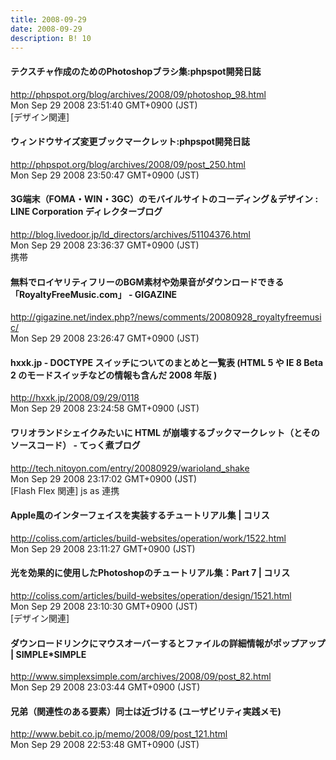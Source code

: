 ```yaml
---
title: 2008-09-29
date: 2008-09-29
description: B! 10
---
```


#### テクスチャ作成のためのPhotoshopブラシ集:phpspot開発日誌
http://phpspot.org/blog/archives/2008/09/photoshop_98.html<br>
Mon Sep 29 2008 23:51:40 GMT+0900 (JST)<br>
[デザイン関連]


#### ウィンドウサイズ変更ブックマークレット:phpspot開発日誌
http://phpspot.org/blog/archives/2008/09/post_250.html<br>
Mon Sep 29 2008 23:50:47 GMT+0900 (JST)<br>


#### 3G端末（FOMA・WIN・3GC）のモバイルサイトのコーディング＆デザイン : LINE Corporation ディレクターブログ
http://blog.livedoor.jp/ld_directors/archives/51104376.html<br>
Mon Sep 29 2008 23:36:37 GMT+0900 (JST)<br>
携帯


#### 無料でロイヤリティフリーのBGM素材や効果音がダウンロードできる「RoyaltyFreeMusic.com」 - GIGAZINE
http://gigazine.net/index.php?/news/comments/20080928_royaltyfreemusic/<br>
Mon Sep 29 2008 23:26:47 GMT+0900 (JST)<br>


#### hxxk.jp - DOCTYPE スイッチについてのまとめと一覧表 (HTML 5 や IE 8 Beta 2 のモードスイッチなどの情報も含んだ 2008 年版 )
http://hxxk.jp/2008/09/29/0118<br>
Mon Sep 29 2008 23:24:58 GMT+0900 (JST)<br>


#### ワリオランドシェイクみたいに HTML が崩壊するブックマークレット（とそのソースコード） - てっく煮ブログ
http://tech.nitoyon.com/entry/20080929/warioland_shake<br>
Mon Sep 29 2008 23:17:02 GMT+0900 (JST)<br>
[Flash Flex 関連] js as 連携


####   Apple風のインターフェイスを実装するチュートリアル集 | コリス
http://coliss.com/articles/build-websites/operation/work/1522.html<br>
Mon Sep 29 2008 23:11:27 GMT+0900 (JST)<br>


####   光を効果的に使用したPhotoshopのチュートリアル集：Part 7 | コリス
http://coliss.com/articles/build-websites/operation/design/1521.html<br>
Mon Sep 29 2008 23:10:30 GMT+0900 (JST)<br>
[デザイン関連]


#### ダウンロードリンクにマウスオーバーするとファイルの詳細情報がポップアップ | SIMPLE*SIMPLE
http://www.simplexsimple.com/archives/2008/09/post_82.html<br>
Mon Sep 29 2008 23:03:44 GMT+0900 (JST)<br>


#### 兄弟（関連性のある要素）同士は近づける (ユーザビリティ実践メモ)
http://www.bebit.co.jp/memo/2008/09/post_121.html<br>
Mon Sep 29 2008 22:53:48 GMT+0900 (JST)<br>


